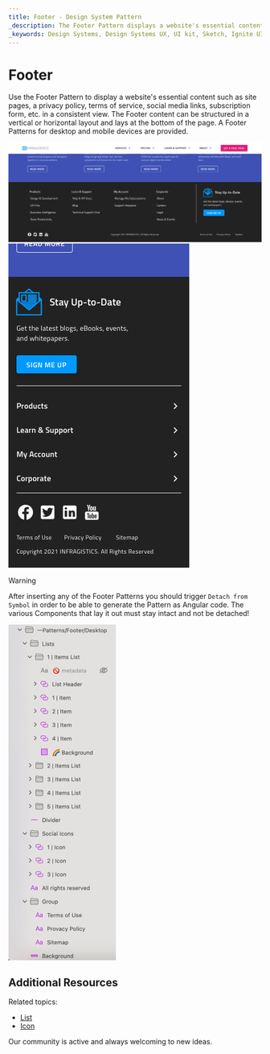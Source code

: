 ```yaml
---
title: Footer - Design System Pattern
_description: The Footer Pattern displays a website's essential content in a consistent view laid at the bottom of the page.
_keywords: Design Systems, Design Systems UX, UI kit, Sketch, Ignite UI for Angular, Sketch to Angular, Angular, Angular Design System, Export code from Sketch, Design Kits for Angular, Sketch HTML, Sketch to HTML, Sketch UI kits
---
```


# Footer

Use the Footer Pattern to display a website's essential content such as site pages, a privacy policy, terms of service, social media links, subscription form, etc. in a consistent view. The Footer content can be structured in a vertical or horizontal layout and lays at the bottom of the page. A Footer Patterns for desktop and mobile devices are provided.

<img class="responsive-img" src="../images/footer_desktop_demo.png" srcset="../images/footer_desktop_demo@2x.png 2x" />
<img class="responsive-img" src="../images/footer_mobile_demo.png" srcset="../images/footer_mobile_demo@2x.png 2x" />

> [!WARNING]
> After inserting any of the Footer Patterns you should trigger `Detach from Symbol` in order to be able to generate the Pattern as Angular code. The various Components that lay it out must stay intact and not be detached!

<img class="responsive-img" src="../images/footer_detach.png" srcset="../images/footer_detach@2x.png 2x" />

## Additional Resources

Related topics:

- [List](../components/list.md)
- [Icon](../components/icon.md)
  <div class="divider--half"></div>

Our community is active and always welcoming to new ideas.